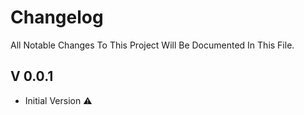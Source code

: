 # Changelog

All Notable Changes To This Project Will Be Documented In This File.

## V 0.0.1

* Initial Version :warning: